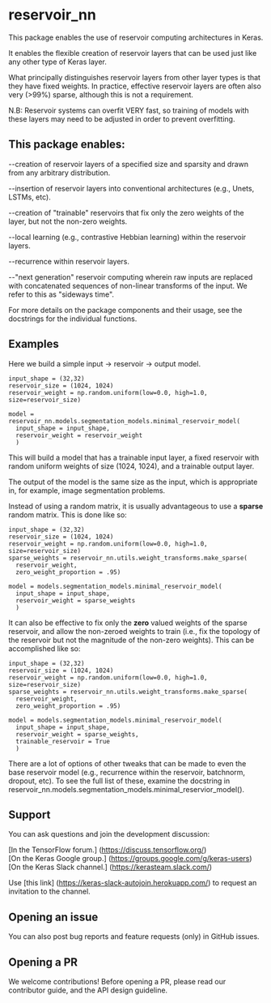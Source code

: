 #  reservoir_nn
This package enables the use of reservoir computing architectures in Keras.

It enables the flexible creation of reservoir layers that can be used just like
any other type of Keras layer.

What principally distinguishes reservoir layers from other layer types is that
they have fixed weights.  In practice, effective reservoir layers are often
also very (>99%) sparse, although this is not a requirement.

N.B: Reservoir systems can overfit VERY fast, so training of models with these
layers may need to be adjusted in order to prevent overfitting.

## This package enables:
--creation of reservoir layers of a specified size and sparsity
and drawn from any arbitrary distribution.

--insertion of reservoir layers into conventional architectures
(e.g., Unets, LSTMs, etc).

--creation of "trainable" reservoirs that fix only the zero weights
of the layer, but not the non-zero weights.

--local learning (e.g., contrastive Hebbian learning) within the reservoir
layers.

--recurrence within reservoir layers.

--"next generation" reservoir computing wherein raw inputs are replaced with
concatenated sequences of non-linear transforms of the input. We refer to this
as "sideways time".

For more details on the package components and their usage, see the docstrings
for the individual functions.

## Examples

Here we build a simple input -> reservoir -> output model.

```
input_shape = (32,32)
reservoir_size = (1024, 1024)
reservoir_weight = np.random.uniform(low=0.0, high=1.0, size=reservoir_size)

model = reservoir_nn.models.segmentation_models.minimal_reservoir_model(
  input_shape = input_shape,
  reservoir_weight = reservoir_weight
  )

```

This will build a model that has a trainable input layer, a fixed reservoir
with random uniform weights of size (1024, 1024), and a trainable output layer.

The output of the model is the same size as the input, which is appropriate in,
for example, image segmentation problems.

Instead of using a random matrix, it is usually advantageous to use a **sparse**
random matrix.  This is done like so:

```
input_shape = (32,32)
reservoir_size = (1024, 1024)
reservoir_weight = np.random.uniform(low=0.0, high=1.0, size=reservoir_size)
sparse_weights = reservoir_nn.utils.weight_transforms.make_sparse(
  reservoir_weight,
  zero_weight_proportion = .95)

model = models.segmentation_models.minimal_reservoir_model(
  input_shape = input_shape,
  reservoir_weight = sparse_weights
  )
```

It can also be effective to fix only the **zero** valued weights of the sparse
reservoir, and allow the non-zeroed weights to train (i.e., fix the topology
of the reservoir but not the magnitude of the non-zero weights).  This can
be accomplished like so:

```
input_shape = (32,32)
reservoir_size = (1024, 1024)
reservoir_weight = np.random.uniform(low=0.0, high=1.0, size=reservoir_size)
sparse_weights = reservoir_nn.utils.weight_transforms.make_sparse(
  reservoir_weight,
  zero_weight_proportion = .95)

model = models.segmentation_models.minimal_reservoir_model(
  input_shape = input_shape,
  reservoir_weight = sparse_weights,
  trainable_reservoir = True
  )
```

There are a lot of options of other tweaks that can be made to even the base
reservoir model (e.g., recurrence within the reservoir, batchnorm, dropout, etc).  To see the full list of these, examine the docstring in
reservoir_nn.models.segmentation_models.minimal_reservior_model().

## Support
You can ask questions and join the development discussion:

[In the TensorFlow forum.] (https://discuss.tensorflow.org/)\
[On the Keras Google group.] (https://groups.google.com/g/keras-users)\
[On the Keras Slack channel.] (https://kerasteam.slack.com/)

Use [this link] (https://keras-slack-autojoin.herokuapp.com/) to request an invitation to the channel.

## Opening an issue
You can also post bug reports and feature requests (only) in GitHub issues.

## Opening a PR
We welcome contributions! Before opening a PR, please read our contributor guide, and the API design guideline.
